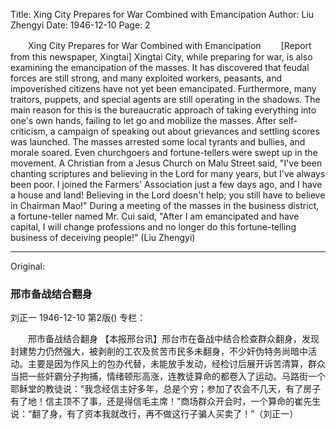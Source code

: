 Title: Xing City Prepares for War Combined with Emancipation
Author: Liu Zhengyi
Date: 1946-12-10
Page: 2

　　Xing City Prepares for War Combined with Emancipation
　　[Report from this newspaper, Xingtai] Xingtai City, while preparing for war, is also examining the emancipation of the masses. It has discovered that feudal forces are still strong, and many exploited workers, peasants, and impoverished citizens have not yet been emancipated. Furthermore, many traitors, puppets, and special agents are still operating in the shadows. The main reason for this is the bureaucratic approach of taking everything into one's own hands, failing to let go and mobilize the masses. After self-criticism, a campaign of speaking out about grievances and settling scores was launched. The masses arrested some local tyrants and bullies, and morale soared. Even churchgoers and fortune-tellers were swept up in the movement. A Christian from a Jesus Church on Malu Street said, "I've been chanting scriptures and believing in the Lord for many years, but I've always been poor. I joined the Farmers' Association just a few days ago, and I have a house and land! Believing in the Lord doesn't help; you still have to believe in Chairman Mao!" During a meeting of the masses in the business district, a fortune-teller named Mr. Cui said, "After I am emancipated and have capital, I will change professions and no longer do this fortune-telling business of deceiving people!" (Liu Zhengyi)



<hr /> 

Original: 


### 邢市备战结合翻身
刘正一
1946-12-10
第2版()
专栏：

　　邢市备战结合翻身
    【本报邢台讯】邢台市在备战中结合检查群众翻身，发现封建势力仍然强大，被剥削的工农及贫苦市民多未翻身，不少奸伪特务尚暗中活动。主要是因为作风上的包办代替，未能放手发动，经检讨后展开诉苦清算，群众当把一些奸霸分子拘捕，情绪顿形高涨，连教徒算命的都卷入了运动。马路街一个耶稣堂的教徒说：“我念经信主好多年，总是个穷；参加了农会不几天，有了房子有了地！信主顶不了事，还是得信毛主席！”商场群众开会时，一个算命的崔先生说：“翻了身，有了资本我就改行，再不做这行子骗人买卖了！”（刘正一）
